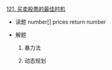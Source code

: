 [121. 买卖股票的最佳时机](https://leetcode-cn.com/problems/best-time-to-buy-and-sell-stock/)

- 读题
  number[] prices
  return number
   
- 解题
  1. 暴力法

  2. 动态规划